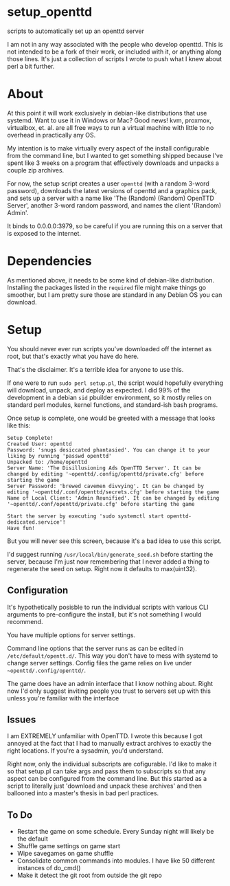 # setup_openttd
scripts to automatically set up an openttd server

I am not in any way associated with the people who develop openttd. This is not intended to be a fork of their work, or included with it, or anything along those lines. It's just a collection of scripts I wrote to push what I knew about perl a bit further.

# About
At this point it will work exclusively in debian-like distributions that use systemd.
Want to use it in Windows or Mac? Good news! kvm, proxmox, virtualbox, et. al. are all free ways to run a virtual machine with little to no overhead in practically any OS.

My intention is to make virtually every aspect of the install configurable from the command line, but I wanted to get something shipped because I've spent like 3 weeks on a program that effectively downloads and unpacks a couple zip archives.

For now, the setup script creates a user `openttd` (with a random 3-word password), downloads the latest versions of openttd and a graphics pack, and sets up a server with a name like 'The (Random) (Random) OpenTTD Server', another 3-word random password, and names the client '(Random) Admin'.

It binds to 0.0.0.0:3979, so be careful if you are running this on a server that is exposed to the internet.

# Dependencies
As mentioned above, it needs to be some kind of debian-like distribution. Installing the packages listed in the `required` file might make things go smoother, but I am pretty sure those are standard in any Debian OS you can download.

# Setup
You should never ever run scripts you've downloaded off the internet as root, but that's exactly what you have do here.

That's the disclaimer. It's a terrible idea for anyone to use this.

If one were to run `sudo perl setup.pl`, the script would hopefully everything will download, unpack, and deploy as expected. I did 99% of the development in a debian `sid` pbuilder environment, so it mostly relies on standard perl modules, kernel functions, and standard-ish bash programs.

Once setup is complete, one would be greeted with a message that looks like this:
```
Setup Complete!
Created User: openttd
Password: 'snugs desiccated phantasied'. You can change it to your liking by running 'passwd openttd'
Unpacked to: /home/openttd
Server Name: 'The Disillusioning Ads OpenTTD Server'. It can be changed by editing '~openttd/.config/openttd/private.cfg' before starting the game
Server Password: 'brewed cavemen divvying'. It can be changed by editing '~openttd/.conf/openttd/secrets.cfg' before starting the game
Name of Local Client: 'Admin Reunified'. It can be changed by editing '~openttd/.conf/openttd/private.cfg' before starting the game

Start the server by executing 'sudo systemctl start openttd-dedicated.service'!
Have fun!
```
But you will never see this screen, because it's a bad idea to use this script.

I'd suggest running `/usr/local/bin/generate_seed.sh` before starting the server, because I'm just now remembering that I never added a thing to regenerate the seed on setup. Right now it defaults to max(uint32).

## Configuration
It's hypothetically posisble to run the individual scripts with various CLI arguments to pre-configure the install, but it's not something I would recommend.

You have multiple options for server settings.

Command line options that the server runs as can be edited in `/etc/default/opentt.d/`. This way you don't have to mess with systemd to change server settings.
Config files the game relies on live under `~openttd/.config/openttd/`.

The game does have an admin interface that I know nothing about. Right now I'd only suggest inviting people you trust to servers set up with this unless you're familiar with the interface

## Issues
I am EXTREMELY unfamiliar with OpenTTD. I wrote this because I got annoyed at the fact that I had to manually extract archives to exactly the right locations. If you're a sysadmin, you'd understand.

Right now, only the individual subscripts are cofigurable. I'd like to make it so that setup.pl can take args and pass them to subscripts so that any aspect can be configured from the command line. But this started as a script to literally just 'download and unpack these archives' and then ballooned into a master's thesis in bad perl practices.

## To Do
* Restart the game on some schedule. Every Sunday night will likely be the default
* Shuffle game settings on game start
* Wipe savegames on game shuffle
* Consolidate common commands into modules. I have like 50 different instances of do_cmd()
* Make it detect the git root from outside the git repo
